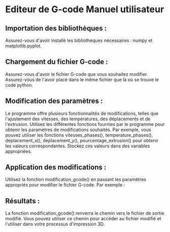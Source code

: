 # Editeur de G-code Manuel utilisateur

## Importation des bibliothèques :
Assurez-vous d'avoir installé les bibliothèques nécessaires : numpy et matplotlib.pyplot.
 
## Chargement du fichier G-code :
Assurez-vous d'avoir le fichier G-code que vous souhaitez modifier. Assurez-vous de l'avoir placé dans le même fichier que là où se trouve le code python.

## Modification des paramètres :
Le programme offre plusieurs fonctionnalités de modifications, telles que l'ajustement des vitesses, des températures, des déplacements et de l'extrusion.
Utilisez les différentes fonctions fournies par le programme pour obtenir les paramètres de modifications souhaités. Par exemple, vous pouvez utiliser les fonctions vitesses_phases(), temperature_phases(), deplacement_x(), deplacement_y(), pourcentage_extrusion() pour obtenir les valeurs correspondantes.
Stockez ces valeurs dans des variables appropriées.

## Application des modifications :
Utilisez la fonction modification_gcode() en passant les paramètres appropriés pour modifier le fichier G-code. Par exemple :

## Résultats :
La fonction modification_gcode() renverra le chemin vers le fichier de sortie modifié.
Vous pouvez utiliser ce chemin pour accéder au fichier modifié et l'utiliser dans votre processus d'impression 3D.
